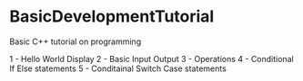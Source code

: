 # BasicDevelopmentTutorial
Basic C++ tutorial on programming

1 - Hello World Display
2 - Basic Input Output 
3 - Operations
4 - Conditional If Else statements
5 - Conditainal Switch Case statements
